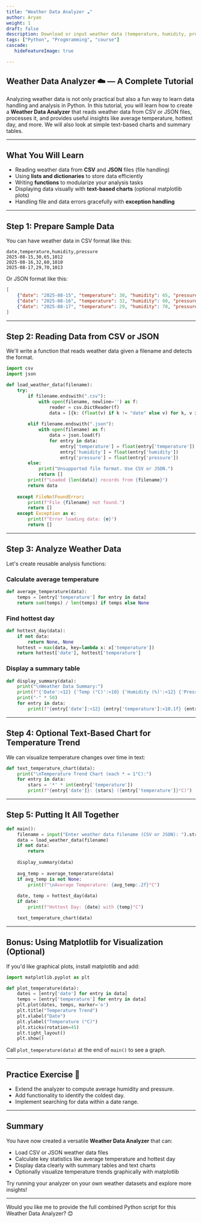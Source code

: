 ```yaml
---
title: "Weather Data Analyzer ☁️"
author: Aryan
weight: 1              
draft: false
description: Download or input weather data (temperature, humidity, pressure) in CSV or JSON format, then analyze trends like average temperature, hottest day, etc. Visualize data with text-based charts or summary tables.
tags: ["Python", "Progmramming", "course"]
cascade:
   hideFeatureImage: true

---
```


## Weather Data Analyzer ☁️ — A Complete Tutorial

Analyzing weather data is not only practical but also a fun way to learn data handling and analysis in Python. In this tutorial, you will learn how to create a **Weather Data Analyzer** that reads weather data from CSV or JSON files, processes it, and provides useful insights like average temperature, hottest day, and more. We will also look at simple text-based charts and summary tables.

***

## What You Will Learn

- Reading weather data from **CSV** and **JSON** files (file handling)
- Using **lists and dictionaries** to store data efficiently
- Writing **functions** to modularize your analysis tasks
- Displaying data visually with **text-based charts** (optional matplotlib plots)
- Handling file and data errors gracefully with **exception handling**

***

## Step 1: Prepare Sample Data

You can have weather data in CSV format like this:

```
date,temperature,humidity,pressure
2025-08-15,30,65,1012
2025-08-16,32,60,1010
2025-08-17,29,70,1013
```

Or JSON format like this:

```json
[
    {"date": "2025-08-15", "temperature": 30, "humidity": 65, "pressure": 1012},
    {"date": "2025-08-16", "temperature": 32, "humidity": 60, "pressure": 1010},
    {"date": "2025-08-17", "temperature": 29, "humidity": 70, "pressure": 1013}
]
```


***

## Step 2: Reading Data from CSV or JSON

We'll write a function that reads weather data given a filename and detects the format.

```python
import csv
import json

def load_weather_data(filename):
    try:
        if filename.endswith(".csv"):
            with open(filename, newline='') as f:
                reader = csv.DictReader(f)
                data = [{k: (float(v) if k != "date" else v) for k, v in row.items()} for row in reader]
        
        elif filename.endswith(".json"):
            with open(filename) as f:
                data = json.load(f)
                for entry in data:
                    entry['temperature'] = float(entry['temperature'])
                    entry['humidity'] = float(entry['humidity'])
                    entry['pressure'] = float(entry['pressure'])
        else:
            print("Unsupported file format. Use CSV or JSON.")
            return []
        print(f"Loaded {len(data)} records from {filename}")
        return data
    
    except FileNotFoundError:
        print(f"File {filename} not found.")
        return []
    except Exception as e:
        print(f"Error loading data: {e}")
        return []
```


***

## Step 3: Analyze Weather Data

Let's create reusable analysis functions:

### Calculate average temperature

```python
def average_temperature(data):
    temps = [entry['temperature'] for entry in data]
    return sum(temps) / len(temps) if temps else None
```


### Find hottest day

```python
def hottest_day(data):
    if not data:
        return None, None
    hottest = max(data, key=lambda x: x['temperature'])
    return hottest['date'], hottest['temperature']
```


### Display a summary table

```python
def display_summary(data):
    print("\nWeather Data Summary:")
    print(f"{'Date':<12} {'Temp (°C)':<10} {'Humidity (%)':<12} {'Pressure (hPa)':<15}")
    print("-" * 50)
    for entry in data:
        print(f"{entry['date']:<12} {entry['temperature']:<10.1f} {entry['humidity']:<12.1f} {entry['pressure']:<15.1f}")
```


***

## Step 4: Optional Text-Based Chart for Temperature Trend

We can visualize temperature changes over time in text:

```python
def text_temperature_chart(data):
    print("\nTemperature Trend Chart (each * = 1°C):")
    for entry in data:
        stars = '*' * int(entry['temperature'])
        print(f"{entry['date']}: {stars} ({entry['temperature']}°C)")
```


***

## Step 5: Putting It All Together

```python
def main():
    filename = input("Enter weather data filename (CSV or JSON): ").strip()
    data = load_weather_data(filename)
    if not data:
        return
    
    display_summary(data)
    
    avg_temp = average_temperature(data)
    if avg_temp is not None:
        print(f"\nAverage Temperature: {avg_temp:.2f}°C")
    
    date, temp = hottest_day(data)
    if date:
        print(f"Hottest Day: {date} with {temp}°C")

    text_temperature_chart(data)
```


***

## Bonus: Using Matplotlib for Visualization (Optional)

If you'd like graphical plots, install matplotlib and add:

```python
import matplotlib.pyplot as plt

def plot_temperature(data):
    dates = [entry['date'] for entry in data]
    temps = [entry['temperature'] for entry in data]
    plt.plot(dates, temps, marker='o')
    plt.title("Temperature Trend")
    plt.xlabel("Date")
    plt.ylabel("Temperature (°C)")
    plt.xticks(rotation=45)
    plt.tight_layout()
    plt.show()
```

Call `plot_temperature(data)` at the end of `main()` to see a graph.

***

## Practice Exercise 📝

- Extend the analyzer to compute average humidity and pressure.
- Add functionality to identify the coldest day.
- Implement searching for data within a date range.

***

## Summary

You have now created a versatile **Weather Data Analyzer** that can:

- Load CSV or JSON weather data files
- Calculate key statistics like average temperature and hottest day
- Display data clearly with summary tables and text charts
- Optionally visualize temperature trends graphically with matplotlib

Try running your analyzer on your own weather datasets and explore more insights!

***

Would you like me to provide the full combined Python script for this Weather Data Analyzer? 😊

